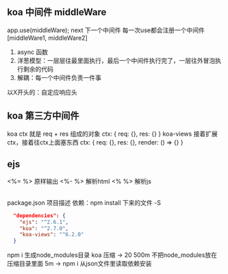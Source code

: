## koa 中间件 middleWare
app.use(middleWare);
next 下一个中间件
每一次use都会注册一个中间件
[middleWare1, middleWare2]
1. async 函数
2. 洋葱模型：一层层往最里面执行，最后一个中间件执行完了，一层往外冒泡执行剩余的代码
3. 解耦：每一个中间件负责一件事

以X开头的：自定应响应头

## koa 第三方中间件
koa ctx 就是 req + res 组成的对象
ctx: {
    req: {},
    res: {}
}
koa-views
接着扩展 ctx，接着往ctx上面塞东西
ctx: {
    req: {},
    res: {},
    render: () => {}
}

## ejs
<%= %> 原样输出
<%- %> 解析html
<% %> 解析js



##
package.json 项目描述
依赖：npm install 下来的文件
-S
```json
  "dependencies": {
    "ejs": "^2.6.1",
    "koa": "^2.7.0",
    "koa-views": "^6.2.0"
  }
```
npm i 生成node_modules目录
koa 压缩 -> 20 500m
不把node_modules放在压缩目录里面 5m -> 
npm i 从json文件里读取依赖安装